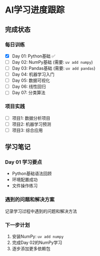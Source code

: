 # AI学习进度跟踪

## 完成状态

### 每日训练
- [x] Day 01: Python基础 ✅
- [ ] Day 02: NumPy基础 (需要: `uv add numpy`)
- [ ] Day 03: Pandas基础 (需要: `uv add pandas`)
- [ ] Day 04: 机器学习入门
- [ ] Day 05: 数据可视化
- [ ] Day 06: 线性回归
- [ ] Day 07: 分类算法

### 项目实践
- [ ] 项目1: 数据分析项目
- [ ] 项目2: 机器学习预测
- [ ] 项目3: 综合应用

## 学习笔记

### Day 01 学习要点
- Python基础语法回顾
- 环境配置成功
- 文件操作练习

### 遇到的问题和解决方案
记录学习过程中遇到的问题和解决方法

### 下一步计划
1. 安装NumPy: `uv add numpy`
2. 完成Day 02的NumPy学习
3. 逐步添加更多依赖包
